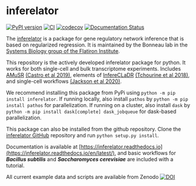 # inferelator 

[![PyPI version](https://badge.fury.io/py/inferelator.svg)](https://badge.fury.io/py/inferelator)
[![CI](https://github.com/flatironinstitute/inferelator/actions/workflows/python-package.yml/badge.svg)](https://github.com/flatironinstitute/inferelator/actions/workflows/python-package.yml/)
[![codecov](https://codecov.io/gh/flatironinstitute/inferelator/branch/release/graph/badge.svg)](https://codecov.io/gh/flatironinstitute/inferelator)
[![Documentation Status](https://readthedocs.org/projects/inferelator/badge/?version=latest)](https://inferelator.readthedocs.io/en/latest/?badge=latest)

The [inferelator](https://doi.org/10.1186/gb-2006-7-5-r36) is a package for gene regulatory network inference that is based on regularized regression. 
It is maintained by the Bonneau lab in the [Systems Biology group of the Flatiron Institute](https://www.simonsfoundation.org/flatiron/center-for-computational-biology/systems-biology/).

This repository is the actively developed inferelator package for python. It works for both single-cell and bulk transcriptome experiments.
Includes [AMuSR](https://github.com/simonsfoundation/multitask_inferelator/tree/AMuSR/inferelator_ng) 
[(Castro et al 2019)](https://doi.org/10.1371/journal.pcbi.1006591), 
elements of [InfereCLaDR](https://github.com/simonsfoundation/inferelator_ng/tree/InfereCLaDR) 
[(Tchourine et al 2018)](https://doi.org/10.1016/j.celrep.2018.03.048), 
and single-cell workflows [(Jackson et al 2020)](https://elifesciences.org/articles/51254).

We recommend installing this package from PyPi using `python -m pip install inferelator`. 
If running locally, also install `pathos` by `python -m pip install pathos` for parallelization.
If running on a cluster, also install `dask` by `python -m pip install dask[complete] dask_jobqueue` for dask-based parallelization.

This package can also be installed from the github repository. 
Clone the [inferelator GitHub](https://github.com/flatironinstitute/inferelator) repository and run `python setup.py install`.

Documentation is available at [https://inferelator.readthedocs.io](https://inferelator.readthedocs.io/en/latest/), and
basic workflows for ***Bacillus subtilis*** and ***Saccharomyces cerevisiae*** are included with a tutorial. 

All current example data and scripts are available from Zenodo 
[![DOI](https://zenodo.org/badge/DOI/10.5281/zenodo.3355524.svg)](https://doi.org/10.5281/zenodo.3355524)
